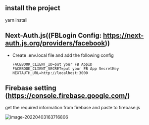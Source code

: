 ## install the project

yarn install

## Next-Auth.js((FBLogin Config: https://next-auth.js.org/providers/facebook))

- Create .env.local file and add the following config

  ```
  FACEBOOK_CLIENT_ID=put your FB AppID
  FACEBOOK_CLIENT_SECRET=put your FB App SecretKey
  NEXTAUTH_URL=http://localhost:3000
  
  ```

## Firebase setting (https://console.firebase.google.com/)

get the required information from firebase and paste to firebase.js

![image-20220403163716806](https://cdn.jsdelivr.net/gh/MrainW/uPic_imageHosting@main/uPic/20220403/image-20220403163716806.png)
